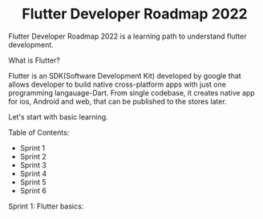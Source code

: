 
<h1 align="center">Flutter Developer Roadmap 2022</h1>



Flutter Developer Roadmap 2022 is a learning path to understand flutter development.




What is Flutter?

Flutter is an SDK(Software Development Kit) developed by google that allows developer to build native cross-platform apps with just one programming langauage-Dart. From single codebase, it creates native app for ios, Android and web, that can be published to the stores later.

Let's start with basic learning.


Table of Contents:
- Sprint 1
- Sprint 2
- Sprint 3
- Sprint 4
- Sprint 5
- Sprint 6


Sprint 1:
Flutter basics:






